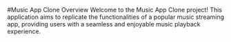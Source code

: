 #Music App Clone
Overview
Welcome to the Music App Clone project! This application aims to replicate the functionalities of a popular music streaming app, providing users with a seamless and enjoyable music playback experience.
